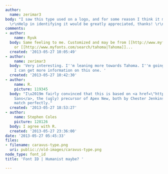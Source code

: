 ```yaml
---
author:
  name: zerimar3
body: "I saw this type used on a logo, and for some reason I think it may be modified?
  \r\nHelp in identifying it would be greatly appreciated, thanks! \r\n[img:sites/default/files/old-images/caravus-type_3798.png]"
comments:
- author:
    name: Ryuk
  body: Same feeling to me. Customized and may be from [[http://www.myfonts.com/search/verdana|Verdana]]
    or [[http://www.myfonts.com/search/tahoma|Tahoma]]...
  created: '2013-05-27 10:05:49'
- author:
    name: zerimar3
  body: 'Very interesting. I''m leaning more towards Tahoma. I''m going to see if
    I can get more information on this one. '
  created: '2013-05-27 10:42:30'
- author:
    name: R.
    picture: 119345
  body: "I\u2019m fairly convinced that this is based on <a href=\"http://vllg.com/Constellation/Apex_Sans\">Apex
    Sans</a>, the (ugly) precursor of Apex New, both by Chester Jenkins. Some letters
    match perfectly."
  created: '2013-05-27 18:53:27'
- author:
    name: Stephen Coles
    picture: 128126
  body: I agree with R.
  created: '2013-05-27 23:36:00'
date: '2013-05-27 05:45:33'
files:
- filename: caravus-type.png
  uri: public://old-images/caravus-type.png
node_type: font_id
title: 'Font ID | Humanist maybe? '

---
```

